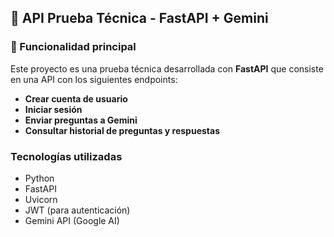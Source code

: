 ## 📘 API Prueba Técnica - FastAPI + Gemini

### 🔐 Funcionalidad principal

Este proyecto es una prueba técnica desarrollada con **FastAPI** que consiste en una API con los siguientes endpoints:

- **Crear cuenta de usuario**
- **Iniciar sesión**
- **Enviar preguntas a Gemini**
- **Consultar historial de preguntas y respuestas**

### Tecnologías utilizadas

- Python
- FastAPI
- Uvicorn
- JWT (para autenticación)
- Gemini API (Google AI)
